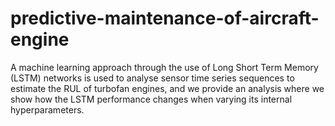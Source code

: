 # predictive-maintenance-of-aircraft-engine
A machine learning approach through the use of Long Short Term Memory (LSTM) 
networks is used to analyse sensor time series sequences to estimate the RUL of 
turbofan engines, and we provide an analysis where we show how the LSTM 
performance changes when varying its internal hyperparameters. 
